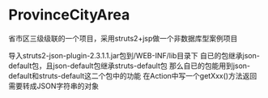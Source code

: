 # ProvinceCityArea
省市区三级级联的一个项目，采用struts2+jsp做一个非数据库型案例项目

导入struts2-json-plugin-2.3.1.1.jar包到/WEB-INF/lib目录下
		自已的包继承json-default包，且json-default包继承struts-default包
		那么自已的包能用到json-default和struts-default这二个包中的功能
	在Action中写一个getXxx()方法返回需要转成JSON字符串的对象 
